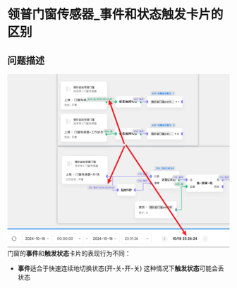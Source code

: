 # 领普门窗传感器_事件和状态触发卡片的区别

## 问题描述
![img.png](img.png) <br>
门窗的**事件**和**触发状态**卡片的表现行为不同：
- **事件**适合于快速连续地切换状态(开-关-开-关) 这种情况下**触发状态**可能会丢状态
